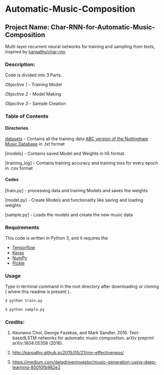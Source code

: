 # Automatic-Music-Composition

## Project Name: Char-RNN-for-Automatic-Music-Composition

Multi-layer recurrent neural networks for training and sampling from texts, inspired by [karpathy/char-rnn](https://github.com/karpathy/char-rnn).

### Description:
	
Code is divided into 3 Parts.

_Objective 1_ - Training Model

_Objective 2_ - Model Making

_Objective 3_ - Sample Creation

### Table of Contents

#### Directories

[datasets](https://github.com/erYash15/Char-RNN-for-Automatic-Music-Composition/tree/master/datasets) - Contains all the training data [ABC version of the Nottingham Music Database](http://abc.sourceforge.net/NMD/) in .txt format 

[models] - Contains saved Model and Weights in h5 format.

[training_log] - Contains training accuracy and training loss for every epoch in .csv format 

#### Codes

[train.py] - processing data and training Models and saves the weights

[model.py] - Create Models and functionality like saving and loading weights

[sample.py] - Loads the models and create the new music data

### Requirements

This code is written in Python 3, and it requires the 
 - [Tensorflow](https://www.tensorflow.org/)
 - [Keras](https://keras.io)
 - [NumPy](http://www.numpy.org/)
 - [Pickle](https://docs.python.org/3/library/pickle.html)

### Usage

Type in terminal command in the root directory after downloading or cloning ( where this readme is present ).

```bash
$ python train.py
```

```bash
$ python sample.py
```

### Credits:

1. Keunwoo Choi, George Fazekas, and Mark Sandler. 2016. Text-basedLSTM networks for automatic music composition. arXiv preprint
arXiv:1604.05358 (2016).

2. http://karpathy.github.io/2015/05/21/rnn-effectiveness/

3. https://medium.com/datadriveninvestor/music-generation-using-deep-learning-85010fb982e2




